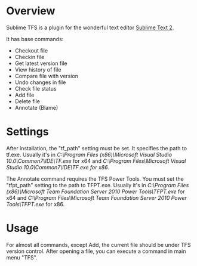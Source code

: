 # Overview
Sublime TFS is a plugin for the wonderful text editor [Sublime Text 2](http://sublimetext.com/2).

It has base commands:
- Checkout file
- Checkin file
- Get latest version file
- View history of file
- Compare file with version
- Undo changes in file
- Check file status
- Add file
- Delete file
- Annotate (Blame)

# Settings
After installation, the "tf_path" setting must be set. It specifies the path to tf.exe. Usually it's in *C:\Program Files (x86)\Microsoft Visual Studio 10.0\Common7\IDE\TF.exe* for x64 and *C:\Program Files\Microsoft Visual Studio 10.0\Common7\IDE\TF.exe for x86*.

The Annotate command requires the TFS Power Tools. You must set the "tfpt_path" setting to the path to TFPT.exe. Usually it's in *C:\Program Files (x86)\Microsoft Team Foundation Server 2010 Power Tools\TFPT.exe* for x64 and *C:\Program Files\Microsoft Team Foundation Server 2010 Power Tools\TFPT.exe* for x86.

# Usage
For almost all commands, except Add, the current file should be under TFS version control. After opening a file, you can execute a command in main menu "TFS".